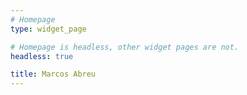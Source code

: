 ```yaml
---
# Homepage
type: widget_page

# Homepage is headless, other widget pages are not.
headless: true

title: Marcos Abreu
---
```

